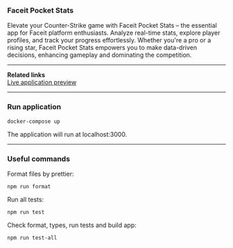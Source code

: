 ### Faceit Pocket Stats

Elevate your Counter-Strike game with Faceit Pocket Stats – the
essential app for Faceit platform enthusiasts. Analyze real-time
stats, explore player profiles, and track your progress effortlessly.
Whether you&apos;re a pro or a rising star, Faceit Pocket Stats
empowers you to make data-driven decisions, enhancing gameplay and
dominating the competition.

---

**Related links**  
[Live application preview](https://fpscs.pl/)

---

### Run application

```
docker-compose up
```

The application will run at localhost:3000.

---

### Useful commands

Format files by prettier:

```
npm run format
```

Run all tests:

```
npm run test
```

Check format, types, run tests and build app:

```
npm run test-all
```
